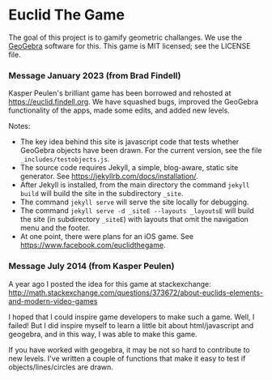 Euclid The Game
===============

The goal of this project is to gamify geometric challanges. We use the [GeoGebra](http://www.geogebra.org) software for this. This game is MIT licensed; see the LICENSE file.

### Message January 2023 (from Brad Findell)
Kasper Peulen's brilliant game has been borrowed and rehosted at https://euclid.findell.org.  We have squashed bugs, improved the GeoGebra functionality of the apps, made some edits, and added new levels.

Notes: 
* The key idea behind this site is javascript code that tests whether GeoGebra objects have been drawn.  For the current version, see the file `_includes/testobjects.js`.
* The source code requires Jekyll, a simple, blog-aware, static site generator.  See https://jekyllrb.com/docs/installation/.
* After Jekyll is installed, from the main directory the command `jekyll build` will build the site in the subdirectory `_site`.
* The command `jekyll serve` will serve the site locally for debugging.  
* The command `jekyll serve -d _siteE --layouts _layoutsE` will build the site (in subdirectory `_siteE`) with layouts that omit the navigation menu and the footer. 
* At one point, there were plans for an iOS game.  See https://www.facebook.com/euclidthegame.

### Message July 2014 (from Kasper Peulen)
A year ago I posted the idea for this game at stackexchange:
http://math.stackexchange.com/questions/373672/about-euclids-elements-and-modern-video-games

I hoped that I could inspire game developers to make such a game. Well, I failed! But I did inspire myself to learn a little bit about html/javascript and geogebra, and in this way, I was able to make this game.

If you have worked with geogebra, it may be not so hard to contribute to new levels. I've written a couple of functions that make it easy to test if objects/lines/circles are drawn.
